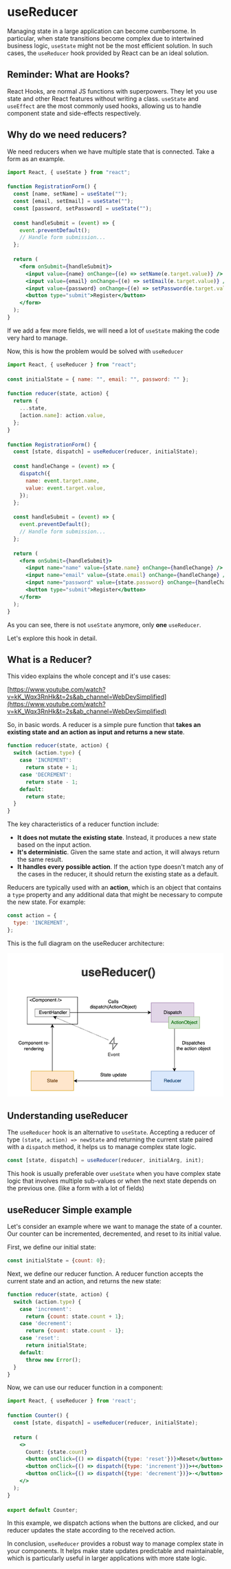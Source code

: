 # useReducer

Managing state in a large application can become cumbersome. In particular, when state transitions become complex due to intertwined business logic, `useState` might not be the most efficient solution. In such cases, the `useReducer` hook provided by React can be an ideal solution.

## Reminder: What are Hooks?

React Hooks, are normal JS functions with superpowers. They let you use state and other React features without writing a class. `useState` and `useEffect` are the most commonly used hooks, allowing us to handle component state and side-effects respectively.

## Why do we need reducers?

We need reducers when we have multiple state that is connected. Take a form as an example.

```jsx
import React, { useState } from "react";

function RegistrationForm() {
  const [name, setName] = useState("");
  const [email, setEmail] = useState("");
  const [password, setPassword] = useState("");

  const handleSubmit = (event) => {
    event.preventDefault();
    // Handle form submission...
  };

  return (
    <form onSubmit={handleSubmit}>
      <input value={name} onChange={(e) => setName(e.target.value)} />
      <input value={email} onChange={(e) => setEmail(e.target.value)} />
      <input value={password} onChange={(e) => setPassword(e.target.value)}  />
      <button type="submit">Register</button>
    </form>
  );
}
```

If we add a few more fields, we will need a lot of `useState` making the code very hard to manage.

Now, this is how the problem would be solved with `useReducer`

```jsx
import React, { useReducer } from "react";

const initialState = { name: "", email: "", password: "" };

function reducer(state, action) {
  return {
    ...state,
    [action.name]: action.value,
  };
}

function RegistrationForm() {
  const [state, dispatch] = useReducer(reducer, initialState);

  const handleChange = (event) => {
    dispatch({
      name: event.target.name,
      value: event.target.value,
    });
  };

  const handleSubmit = (event) => {
    event.preventDefault();
    // Handle form submission...
  };

  return (
    <form onSubmit={handleSubmit}>
      <input name="name" value={state.name} onChange={handleChange} />
      <input name="email" value={state.email} onChange={handleChange} />
      <input name="password" value={state.password} onChange={handleChange} />
      <button type="submit">Register</button>
    </form>
  );
}
```

As you can see, there is not `useState` anymore, only **one** `useReducer`. 

Let's explore this hook in detail.

## What is a Reducer?

This video explains the whole concept and it's use cases:

[https://www.youtube.com/watch?v=kK_Wqx3RnHk&t=2s&ab_channel=WebDevSimplified](https://www.youtube.com/watch?v=kK_Wqx3RnHk&t=2s&ab_channel=WebDevSimplified)

So, in basic words. A reducer is a simple pure function that **takes an existing state and an action as input and returns a new state**.

```jsx
function reducer(state, action) {
  switch (action.type) {
    case 'INCREMENT':
      return state + 1;
    case 'DECREMENT':
      return state - 1;
    default:
      return state;
  }
}
```

The key characteristics of a reducer function include:

- **It does not mutate the existing state**. Instead, it produces a new state based on the input action.
- **It's deterministic**. Given the same state and action, it will always return the same result.
- **It handles every possible action**. If the action type doesn't match any of the cases in the reducer, it should return the existing state as a default.

Reducers are typically used with an **action**, which is an object that contains a `type` property and any additional data that might be necessary to compute the new state. For example:

```jsx
const action = {
  type: 'INCREMENT',
};
```

This is the full diagram on the useReducer architecture:

![Untitled](./usereducer/untitled.png)

## Understanding useReducer

The `useReducer` hook is an alternative to `useState`. Accepting a reducer of type `(state, action) => newState` and returning the current state paired with a `dispatch` method, it helps us to manage complex state logic.

```jsx
const [state, dispatch] = useReducer(reducer, initialArg, init);
```

This hook is usually preferable over `useState` when you have complex state logic that involves multiple sub-values or when the next state depends on the previous one. (like a form with a lot of fields)

## useReducer Simple example

Let's consider an example where we want to manage the state of a counter. Our counter can be incremented, decremented, and reset to its initial value.

First, we define our initial state:

```jsx
const initialState = {count: 0};
```

Next, we define our reducer function. A reducer function accepts the current state and an action, and returns the new state:

```jsx
function reducer(state, action) {
  switch (action.type) {
    case 'increment':
      return {count: state.count + 1};
    case 'decrement':
      return {count: state.count - 1};
    case 'reset':
      return initialState;
    default:
      throw new Error();
  }
}

```

Now, we can use our reducer function in a component:

```jsx
import React, { useReducer } from 'react';

function Counter() {
  const [state, dispatch] = useReducer(reducer, initialState);

  return (
    <>
      Count: {state.count}
      <button onClick={() => dispatch({type: 'reset'})}>Reset</button>
      <button onClick={() => dispatch({type: 'increment'})}>+</button>
      <button onClick={() => dispatch({type: 'decrement'})}>-</button>
    </>
  );
}

export default Counter;

```

In this example, we dispatch actions when the buttons are clicked, and our reducer updates the state according to the received action.

In conclusion, `useReducer` provides a robust way to manage complex state in your components. It helps make state updates predictable and maintainable, which is particularly useful in larger applications with more state logic.
